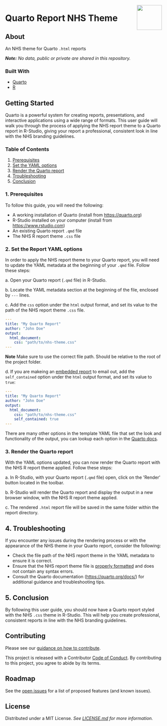 <a alt="NHS-R Community's logo" href='https://nhsrcommunity.com/'><img src='https://nhs-r-community.github.io/assets/logo/nhsr-logo.png' align="right" height="80" /></a>

# Quarto Report NHS Theme

## About

An NHS theme for Quarto `.html` reports

_**Note:** No data, public or private are shared in this repository._

### Built With

- [Quarto](https://quarto.org/)
- [R](https://www.r-project.org/)

## Getting Started

Quarto is a powerful system for creating reports, presentations, and interactive applications using a wide range of formats. This user guide will walk you through the process of applying the NHS report theme to a Quarto report in R-Studio, giving your report a professional, consistent look in line with the NHS branding guidelines.

### Table of Contents

1. [Prerequisites](#prerequisites)
2. [Set the YAML options](#yaml-options)
3. [Render the Quarto report](#render-report)
4. [Troubleshooting](#troubleshooting)
5. [Conclusion](#conclusion)

<a name="prerequisites"></a>

### 1. Prerequisites

To follow this guide, you will need the following:

- A working installation of Quarto (install from https://quarto.org)
- R-Studio installed on your computer (install from https://www.rstudio.com)
- An existing Quarto report `.qmd` file
- The NHS R report theme `.css` file

<a name="yaml-options"></a>

### 2. Set the Report YAML options

In order to apply the NHS report theme to your Quarto report, you will need to update the YAML metadata at the beginning of your `.qmd` file. Follow these steps:

a. Open your Quarto report (`.qmd` file) in R-Studio.

b. Locate the YAML metadata section at the beginning of the file, enclosed by `---` lines.

c. Add the `css` option under the `html` output format, and set its value to the path of the NHS report theme `.css` file.

```yaml
---
title: "My Quarto Report"
author: "John Doe"
output:
  html_document:
    css: "path/to/nhs-theme.css"
---
```

**Note** Make sure to use the correct file path. Should be relative to the root of the project folder.

d. If you are makeing an [embedded report](https://quarto.org/docs/output-formats/html-publishing.html#standalone-html) to email out, add the `self_contained` option under the `html` output format, and set its value to `true`:

```yaml
---
title: "My Quarto Report"
author: "John Doe"
output:
  html_document:
    css: "path/to/nhs-theme.css"
    self_contained: true
---
```

There are many other options in the template YAML file that set the look and functionality of the output, you can lookup each option in the [Quarto docs](https://quarto.org/docs/output-formats/html-basics.html).

<a name="render-report"></a>

### 3. Render the Quarto report

With the YAML options updated, you can now render the Quarto report with the NHS R report theme applied. Follow these steps:

a. In R-Studio, with your Quarto report (`.qmd` file) open, click on the 'Render' button located in the toolbar.

b. R-Studio will render the Quarto report and display the output in a new browser window, with the NHS R report theme applied.

c. The rendered `.html` report file will be saved in the same folder within the report directory.

<a name="troubleshooting"></a>
## 4. Troubleshooting

If you encounter any issues during the rendering process or with the appearance of the NHS theme in your Quarto report, consider the following:

- Check the file path of the NHS report theme in the YAML metadata to ensure it is correct.
- Ensure that the NHS report theme file is [properly formatted](https://quarto.org/docs/output-formats/html-themes.html#theme-options) and does not contain any syntax errors.
- Consult the Quarto documentation (https://quarto.org/docs/) for additional guidance and troubleshooting tips.

<a name="conclusion"></a>
## 5. Conclusion

By following this user guide, you should now have a Quarto report styled with the NHS `.css` theme in R-Studio. This will help you create professional, consistent reports in line with the NHS branding guidelines.

## Contributing

Please see our [guidance on how to contribute](./CONTRIBUTING.md).

This project is released with a Contributor [Code of Conduct](./CODE_OF_CONDUCT.md). By contributing to this project, you agree to abide by its terms.

## Roadmap

See the [open issues](https://github.com/nhs-r-community/quarto-nhs-theme/issues) for a list of proposed features (and known issues).

## License

Distributed under a MIT License. _See [LICENSE.md](/LICENSE) for more information._
